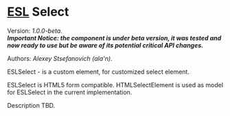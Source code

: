 # [ESL](../../../../README.md) Select

Version: *1.0.0-beta*.  
***Important Notice: the component is under beta version, it was tested and now ready to use but be aware of its potential critical API changes.***

Authors: *Alexey Stsefanovich (ala'n)*.

ESLSelect - is a custom element, for customized select element.

ESLSelect is HTML5 form compatible.
HTMLSelectElement is used as model for ESLSelect in the current implementation.

Description TBD.
